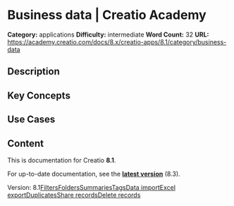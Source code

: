 # Business data | Creatio Academy

**Category:** applications **Difficulty:** intermediate **Word Count:** 32
**URL:**
https://academy.creatio.com/docs/8.x/creatio-apps/8.1/category/business-data

## Description

## Key Concepts

## Use Cases

## Content

This is documentation for Creatio **8.1**.

For up-to-date documentation, see the
**[latest version](/docs/8.x/creatio-apps/category/business-data)** (8.3).

Version:
8.1[Filters](/docs/8.x/creatio-apps/8.1/creatio-basics/business-data/filters)[Folders](/docs/8.x/creatio-apps/8.1/creatio-basics/business-data/folders)[Summaries](/docs/8.x/creatio-apps/8.1/creatio-basics/business-data/summaries)[Tags](/docs/8.x/creatio-apps/8.1/creatio-basics/business-data/tags)[Data import](/docs/8.x/creatio-apps/8.1/category/data-import)[Excel export](/docs/8.x/creatio-apps/8.1/creatio-basics/business-data/exporting-list-data-to-excel)[Duplicates](/docs/8.x/creatio-apps/8.1/creatio-basics/business-data/find-and-merge-duplicates)[Share records](/docs/8.x/creatio-apps/8.1/creatio-basics/business-data/share-records)[Delete records](/docs/8.x/creatio-apps/8.1/creatio-basics/business-data/delete-records)
